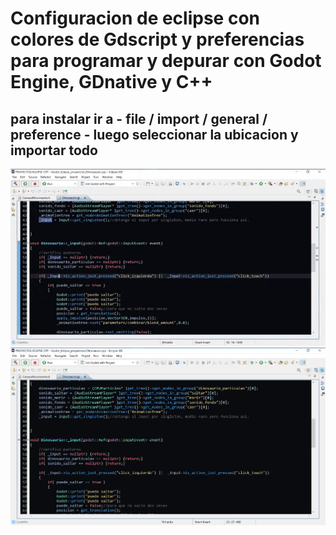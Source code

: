 # Configuracion de eclipse con colores de Gdscript y preferencias para programar y depurar con Godot Engine, GDnative y C++

## para instalar ir a - file / import / general /  preference - luego seleccionar la ubicacion y importar todo

![procedimiento_instalar_preferencias_eclipse](procedimiento_instalar_preferencias_eclipse.gif)
![eclipse_ide_con_godot_engine](eclipse_ejemplo.png)


